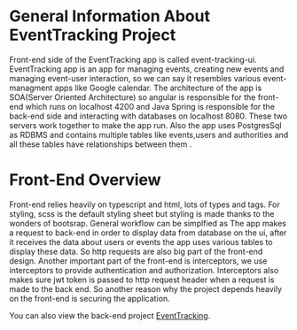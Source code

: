 
# General Information About EventTracking Project  

Front-end side of the EventTracking app is called event-tracking-ui. EventTracking app is an app for managing events, creating new events and managing event-user interaction, so we can say it resembles various event-managment apps like Google calendar. The architecture of the app is SOA(Server Oriented Architecture) so  angular is responsible for the front-end which runs on localhost 4200 and Java Spring is responsible for the back-end side and interacting with databases on localhost 8080. These two servers work together to make the app run. Also the app uses PostgresSql as RDBMS and contains multiple tables like events,users and authorities and all these tables have relationships between them .
 
 # Front-End Overview

 Front-end relies heavily on typescript and html, lots of types and tags. For styling,  scss is the default  styling sheet but styling is made thanks to the wonders of bootsrap. General workflow can be simplfied as  The app  makes a request to back-end in order to display data from database on the ui, after it receives the data about users or events the app uses various tables to display these data. So http requests are also big part of the front-end design. Another important part of the front-end is interceptors, we use interceptors to provide authentication and authorization. Interceptors also makes sure jwt token is passed to http request header when a request is made to the back end. So another reason why the  project depends heavily on the front-end is securing the application.
 

You can also view the back-end project [EventTracking](https://github.com/cnbrkaydemir/EventTracking).
